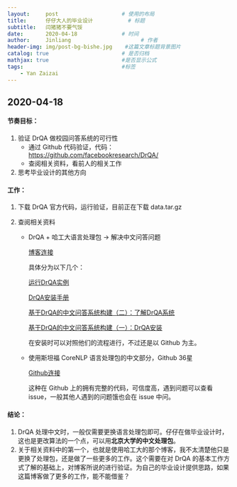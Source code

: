 ```yaml
---
layout:     post                    # 使用的布局
title:      仔仔大人的毕业设计           # 标题 
subtitle:   闫猪猪不要气馁 
date:       2020-04-18              # 时间
author:     Jinliang                      # 作者
header-img: img/post-bg-bishe.jpg    #这篇文章标题背景图片
catalog: true                       # 是否归档
mathjax: true                       #是否显示公式
tags:                               #标签
    - Yan Zaizai
---
```


## 2020-04-18

#### 节奏目标：

1. 验证 DrQA 做校园问答系统的可行性
   - 通过 Github 代码验证，代码：https://github.com/facebookresearch/DrQA/
   - 查阅相关资料，看前人的相关工作
2. 思考毕业设计的其他方向



#### 工作：

1. 下载 DrQA 官方代码，运行验证，目前正在下载 data.tar.gz

2. 查阅相关资料

   - DrQA + 哈工大语言处理包 -> 解决中文问答问题

     [博客连接](https://www.cnblogs.com/bayolante/tag/%E6%9C%BA%E5%99%A8%E5%AD%A6%E4%B9%A0/)

     具体分为以下几个：

     [运行DrQA实例](https://www.cnblogs.com/bayolante/p/9543710.html)

     [DrQA安装手册](https://www.cnblogs.com/bayolante/p/9543692.html)

     [基于DrQA的中文问答系统构建（二）：了解DrQA系统](https://www.cnblogs.com/bayolante/p/9525405.html)

     [基于DrQA的中文问答系统构建（一）：DrQA安装](https://www.cnblogs.com/bayolante/p/9506154.html)

     在安装时可以对照他们的流程进行，不过还是以 Github 为主。

   - 使用斯坦福 CoreNLP 语言处理包的中文部分，Github 36星

     [Github连接](https://github.com/AmoseKang/DrQA_cn)

     这种在 Github 上的拥有完整的代码，可信度高，遇到问题可以查看 issue，一般其他人遇到的问题饿也会在 issue 中问。





#### 结论：

1. DrQA 处理中文时，一般仅需要更换语言处理包即可。仔仔在做毕业设计时，这也是更改算法的一个点，可以用**北京大学的中文处理包**。
2. 关于相关资料中的第一个，也就是使用哈工大的那个博客，我不太清楚他只是更换了处理包，还是做了一些更多的工作。这个需要在对 DrQA 的基本工作方式了解的基础上，对博客所说的进行验证。为自己的毕业设计提供思路，如果这篇博客做了更多的工作，能不能借鉴？